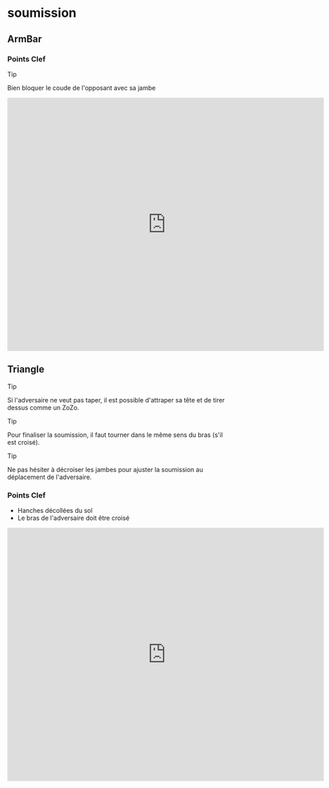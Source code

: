 # soumission

## ArmBar

### Points Clef

> [!TIP]
> Bien bloquer le coude de l'opposant avec sa jambe


<iframe
 width="720"
 height="576"
 src="https://youtube.com/embed/ug5Knk1HlsY"
 title="YouTube video player"
 frameborder="0"
 allow="accelerometer; autoplay; clipboard-write; encrypted-media; gyroscope; picture-in-picture"
 allowfullscreen>
</iframe>

## Triangle

> [!TIP]
> Si l'adversaire ne veut pas taper, il est possible d'attraper sa tête et de tirer dessus comme un ZoZo.

> [!TIP]
> Pour finaliser la soumission, il faut tourner dans le même sens du bras (s'il est croisé).

> [!TIP]
> Ne pas hésiter à décroiser les jambes pour ajuster la soumission au déplacement de l'adversaire.


### Points Clef

* Hanches décollées du sol
* Le bras de l'adversaire doit être croisé

<iframe
 width="720"
 height="576"
 src="https://youtube.com/embed/5ED_yLiMhyc"
 title="YouTube video player"
 frameborder="0"
 allow="accelerometer; autoplay; clipboard-write; encrypted-media; gyroscope; picture-in-picture"
 allowfullscreen>
</iframe>